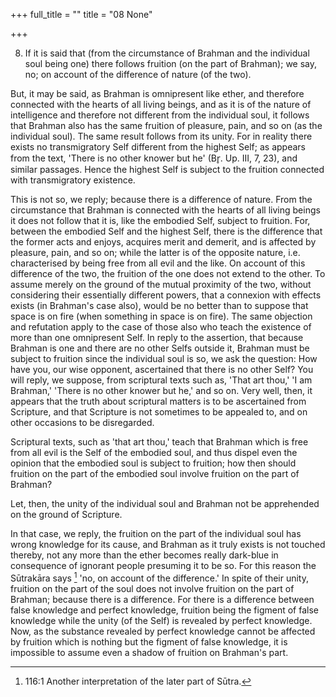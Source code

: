 +++
full_title = ""
title = "08 None"

+++


8. If it is said that (from the circumstance of Brahman and the individual soul being one) there follows fruition (on the part of Brahman); we say, no; on account of the difference of nature (of the two).

But, it may be said, as Brahman is omnipresent like ether, and therefore connected with the hearts of all living beings, and as it is of the nature of intelligence and therefore not different from the individual soul, it follows that Brahman also has the same fruition of pleasure, pain, and so on (as the individual soul). The same result follows from its unity. For in reality there exists no transmigratory Self different from the highest Self; as appears from the text, 'There is no other knower but he' (Br̥. Up. III, 7, 23), and similar passages. Hence the highest Self is subject to the fruition connected with transmigratory existence.

This is not so, we reply; because there is a difference of nature. From the circumstance that Brahman is connected with the hearts of all living beings it does not follow that it is, like the embodied Self, subject to fruition. For, between the embodied Self and the highest Self, there is the difference that the former acts and enjoys, acquires merit and demerit, and is affected by pleasure, pain, and so on; while the latter is of the opposite nature, i.e. characterised by being free from all evil and the like. On account of this difference of the two, the fruition of the one does not extend to the other. To assume merely on the ground of the mutual proximity of the two, without considering their essentially different powers, that a connexion with effects exists (in Brahman's case also), would be no better than to suppose that space is on fire (when something in space is on fire). The same objection and refutation apply to the case of those also who teach the existence of more than one omnipresent Self. In reply to the assertion, that because Brahman is one and there are no other Selfs outside it, Brahman must be subject to fruition since the individual soul is so, we ask the question: How have you, our wise opponent, ascertained that there is no other Self? You will reply, we suppose, from scriptural texts such as, 'That art thou,' 'I am Brahman,' 'There is no other knower but he,' and so on. Very well, then, it appears that the truth about scriptural matters is to be ascertained from Scripture, and that Scripture is not sometimes to be appealed to, and on other occasions to be disregarded.

Scriptural texts, such as 'that art thou,' teach that Brahman which is free from all evil is the Self of the embodied soul, and thus dispel even the opinion that the embodied soul is subject to fruition; how then should fruition on the part of the embodied soul involve fruition on the part of Brahman?

Let, then, the unity of the individual soul and Brahman not be apprehended on the ground of Scripture.

In that case, we reply, the fruition on the part of the individual soul has wrong knowledge for its cause, and Brahman as it truly exists is not touched thereby, not any more than the ether becomes really dark-blue in consequence of ignorant people presuming it to be so. For this reason the Sūtrakāra says [^fn_144] 'no, on account of the difference.' In spite of their unity, fruition on the part of the soul does not involve fruition on the part of Brahman; because there is a difference. For there is a difference between false knowledge and perfect knowledge, fruition being the figment of false knowledge while the unity (of the Self) is revealed by perfect knowledge. Now, as the substance revealed by perfect knowledge cannot be affected by fruition which is nothing but the figment of false knowledge, it is impossible to assume even a shadow of fruition on Brahman's part.

[^fn_144]: 116:1 Another interpretation of the later part of Sūtra.

